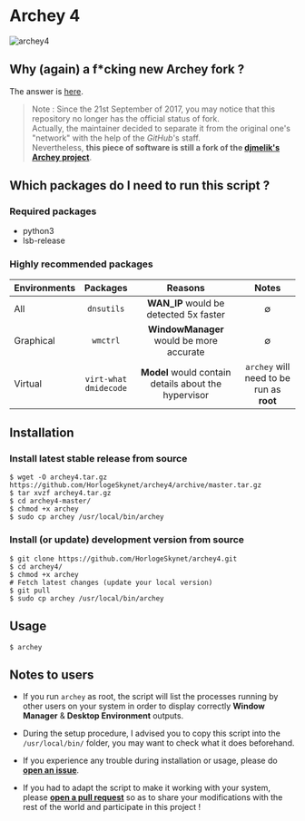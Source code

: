 # Archey 4

![archey4](https://horlogeskynet.github.io/img/blog/the-archey-project-what-i-ve-decided-to-do.png?v410)

## Why (again) a f*cking new Archey fork ?

The answer is [here](https://horlogeskynet.github.io/archey4).

> Note : Since the 21st September of 2017, you may notice that this repository no longer has the official status of fork.  
> Actually, the maintainer decided to separate it from the original one's "network" with the help of the _GitHub_'s staff.  
> Nevertheless, **this piece of software is still a fork of the [djmelik's Archey project](https://github.com/djmelik/archey.git)**.

## Which packages do I need to run this script ?

### Required packages

* python3
* lsb-release

### Highly recommended packages

| Environments |  Packages  |                Reasons                | Notes |
| :----------- | :--------: | :-----------------------------------: | :---: |
| All          | `dnsutils` | **WAN_IP** would be detected 5x faster   |   ∅   |
| Graphical    |  `wmctrl`  | **WindowManager** would be more accurate |   ∅   |
| Virtual      | `virt-what`<br>`dmidecode` | **Model** would contain details about the hypervisor | `archey` will need to be run as **root** |

## Installation

### Install latest stable release from source

```shell
$ wget -O archey4.tar.gz https://github.com/HorlogeSkynet/archey4/archive/master.tar.gz
$ tar xvzf archey4.tar.gz
$ cd archey4-master/
$ chmod +x archey
$ sudo cp archey /usr/local/bin/archey
```

### Install (or update) development version from source

```shell
$ git clone https://github.com/HorlogeSkynet/archey4.git
$ cd archey4/
$ chmod +x archey
# Fetch latest changes (update your local version)
$ git pull
$ sudo cp archey /usr/local/bin/archey
```

## Usage

```shell
$ archey
```

## Notes to users

* If you run `archey` as root, the script will list the processes running by other users on your system in order to display correctly **Window Manager** & **Desktop Environment** outputs.

* During the setup procedure, I advised you to copy this script into the `/usr/local/bin/` folder, you may want to check what it does beforehand.

* If you experience any trouble during installation or usage, please do **[open an issue](https://github.com/HorlogeSkynet/archey4/issues/new)**.

* If you had to adapt the script to make it working with your system, please **[open a pull request](https://github.com/HorlogeSkynet/archey4/pulls)** so as to share your modifications with the rest of the world and participate in this project !
